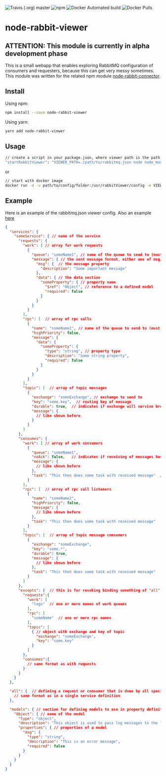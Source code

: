 ![Travis (.org) master](https://img.shields.io/travis/eBuccaneer/node-rabbit-viewer/master.svg) 
![npm](https://img.shields.io/npm/dt/node-rabbit-viewer.svg)
![Docker Automated build](https://img.shields.io/docker/build/ebuccaneer/node-rabbit-viewer.svg)
![Docker Pulls](https://img.shields.io/docker/pulls/ebuccaneer/node-rabbit-viewer.svg)

# node-rabbit-viewer

## ATTENTION: This module is currently in alpha development phase

This is a small webapp that enables exploring RabbitMQ configuration of 
consumers and requesters, because this can get very messy sometimes. This module was written for the related npm module
[node-rabbit-connector](https://www.npmjs.com/package/node-rabbit-connector).

## Install
Using npm:
```bash
npm install --save node-rabbit-viewer
```
Using yarn:
```bash
yarn add node-rabbit-viewer
```

## Usage
```bash
// create a script in your package.json, where viewer path is the path to the viewer config json
"startRabbitViewer": "VIEWER_PATH=./path/to/rabbitmq.json node node_modules/node-rabbit-viewer/dist/index.js"
```
or
```bash
// start with docker image
docker run -d -v path/to/config/folder:/usr/rabbitViewer/config -e VIEWER_PATH=./config/rabbitmq.json -e VIEWER_PORT=8888 -p 8880:8888 ebuccaneer/node-rabbit-viewer
```

## Example
Here is an example of the rabbitmq.json viewer config.
Also an example [here](https://github.com/eBuccaneer/node-rabbit-viewer/tree/master/examples)
```json
{
  "services": {
    "someService": { // name of the service
      "requests": {
        "work": [ // array for work requests
          {
            "queue": "someName1", // name of the queue to send to (must be unique, also regarding rpc names)
            "message": { // the sent message format, either one of msg/data or both
              "msg": {  // the message property
                "description": "Some important message"
              },
              "data": { // the data section
                "someProperty": { // property name
                  "$ref": "Object", // reference to a defined model
                  "required": false
                }
              }
            }
          }
        ],
        "rpc": [  // array of rpc calls
          {
            "name": "someName2", // name of the queue to send to (must be unique, also regarding work queue names)
            "highPriority": false,
            "message": {
              "data": {
                "someProperty": {
                  "type": "string", // property type
                  "description": "Some string property",
                  "required": false
                }
              }
            }
          }
        ],
        "topic": [  // array of topic messages
          {
            "exchange": "someExchange", // exchange to send to
            "key": "some.key",  // routing key of message
            "durable": true,  // indicates if exchange will survive broker restarts
            "message": {
              // like shown before
            }
          }
        ]
      },
      "consumes": {
        "work": [ // array of work consumers
          {
            "queue": "someName1",
            "noAck": false,   // indicates if receiving of messages has to be acknowledged
            "message": {
              // like shown before
            },
            "task": "This then does some task with received message"  // small description of what is done on message reception
          }
        ],
        "rpc": [  // array of rpc call listeners
          {
            "name": "someName2",
            "highPriority": false,
            "message": {
              // like shown before
            },
            "task": "This then does some task with received message"
          }
        ],
        "topic": [  // array of topic message consumers
          {
            "exchange": "someExchange",
            "key": "some.*",
            "durable": true,
            "message": {
              // like shown before
            },
            "task": "This then does some task with received message"
          }
        ]
      },
      "excepts": {  // this is for revoking binding something of "all" section to this service
        "requests":{
          "work": [
            "logs"  // one or more names of work queues
          ],
          "rpc": [
            "someName"  // one or more rpc names
          ],
          "topic": [
            { // object with exchange and key of topic
              "exchange": "someExchange",
              "key": "some.key"
            }
          ]
        },
        "consumes":{
          // same format as with requests
        }
      }
    }
  },

  "all": {  // defining a request or consumer that is done by all specified services
    // same format as in a single service definition
  },

  "models": { // section for defining models to use in property definitions
    "Object": { // name of the model
      "type": "object",
      "description": "This object is used to pass log messages to the logger MS",
      "properties": { // properties of a model
        "msg": {
          "type": "string",
          "description": "This is an error message",
          "required": false
        }
      }
    }
  }
}
```